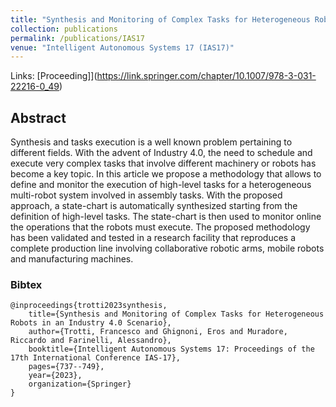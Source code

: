 ```yaml
---
title: "Synthesis and Monitoring of Complex Tasks for Heterogeneous Robots in an Industry 4.0 Scenario"
collection: publications
permalink: /publications/IAS17
venue: "Intelligent Autonomous Systems 17 (IAS17)"
---
```


Links: 
[Proceeding]](https://link.springer.com/chapter/10.1007/978-3-031-22216-0_49)

## Abstract
Synthesis and tasks execution is a well known problem pertaining to different fields.
With the advent of Industry 4.0, the need to schedule and execute very complex tasks that involve different machinery or robots has become a key topic.
In this article we propose a methodology that allows to define and monitor the execution of high-level tasks for a heterogeneous multi-robot system involved in assembly tasks.
With the proposed approach, a state-chart is automatically synthesized starting from the definition of high-level tasks. The state-chart is then used to monitor online the operations that the robots must execute.
The proposed methodology has been validated and tested in a research facility that reproduces a complete production line involving collaborative robotic arms, mobile robots and manufacturing machines.

### Bibtex

    @inproceedings{trotti2023synthesis,
        title={Synthesis and Monitoring of Complex Tasks for Heterogeneous Robots in an Industry 4.0 Scenario},
        author={Trotti, Francesco and Ghignoni, Eros and Muradore, Riccardo and Farinelli, Alessandro},
        booktitle={Intelligent Autonomous Systems 17: Proceedings of the 17th International Conference IAS-17},
        pages={737--749},
        year={2023},
        organization={Springer}
    }